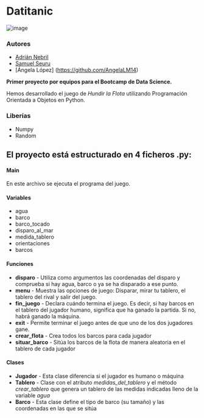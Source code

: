 # Datitanic

![image](https://github.com/Adrinebr/Datitanic/assets/147253096/7358c0c8-8645-4cdc-b860-2130a9476311)
### Autores
* [Adrián Nebril](https://github.com/Adrinebr)
* [Samuel Seuru](https://github.com/SamuelSeuru)
* [Ángela López] (https://github.com/AngelaLM14)


**Primer proyecto por equipos para el Bootcamp de Data Science.**

Hemos desarrollado el juego de *Hundir la Flota* utilizando Programación Orientada a Objetos en Python. 

### Liberías
* Numpy
* Random

## El proyecto está estructurado en 4 ficheros .py:

#### Main

En este archivo se ejecuta el programa del juego.

#### Variables
* agua
* barco
* barco_tocado
* disparo_al_mar
* medida_tablero
* orientaciones
* barcos

#### Funciones
* **disparo** - Utiliza como argumentos las coordenadas del disparo y comprueba si hay agua, barco o ya se ha disparado a ese punto.
* **menu** - Muestra las opciones de juego: Disparar, mirar tu tablero, el tablero del rival y salir del juego.
* **fin_juego** - Declara cuándo termina el juego. Es decir, si hay barcos en el tablero del jugador humano, significa que ha ganado la partida. Si no, habrá ganado la máquina.
* **exit** - Permite terminar el juego antes de que uno de los dos jugadores gane.
* **crear_flota** - Crea todos los barcos para cada jugador
* **situar_barco** - Sitúa los barcos de la flota de manera aleatoria en el tablero de cada jugador

#### Clases
* **Jugador** - Esta clase diferencia si el jugador es humano o máquina
* **Tablero** - Clase con el atributo *medidas_del_tablero* y el método *crear_tablero* que genera un tablero de las medidas indicadas lleno de la variable *agua*
* **Barco** - Esta clase define el tipo de barco (su tamaño) y las coordenadas en las que se sitúa

